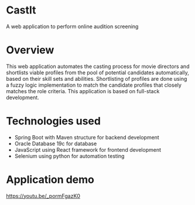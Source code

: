 # CastIt
A web application to perform online audition screening
# Overview
This web application automates the casting process for movie directors and shortlists viable profiles from the pool of potential candidates automatically, based on their skill sets and abilities. Shortlisting of profiles are done using a fuzzy logic implementation to match the candidate profiles that closely matches the role criteria. This application is based on full-stack development.
# Technologies used
- Spring Boot with Maven structure for backend development
- Oracle Database 19c for database
- JavaScript using React framework for frontend development
- Selenium using python for automation testing
# Application demo
https://youtu.be/_pormFgazK0
